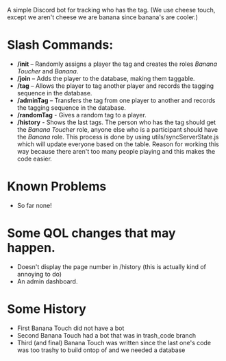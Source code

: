 A simple Discord bot for tracking who has the tag. (We use cheese touch, except we aren't cheese we are banana since banana's are cooler.)
# Slash Commands:
- **/init** – Randomly assigns a player the tag and creates the roles _Banana Toucher_ and _Banana_.
- **/join** – Adds the player to the database, making them taggable.
- **/tag** – Allows the player to tag another player and records the tagging sequence in the database.
- **/adminTag** – Transfers the tag from one player to another and records the tagging sequence in the database.
- **/randomTag** - Gives a random tag to a player.
- **/history** - Shows the last tags.
The person who has the tag should get the *Banana Toucher* role, anyone else who is a participant should have the *Banana* role. This process is done by using utils/syncServerState.js which will update everyone based on the table. Reason for working this way because there aren't too many people playing and this makes the code easier. 
# Known Problems
- So far none! 
# Some QOL changes that may happen.
- Doesn't display the page number in /history (this is actually kind of annoying to do) 
- An admin dashboard.
# Some History
- First Banana Touch did not have a bot
- Second Banana Touch had a bot that was in trash_code branch
- Third (and final) Banana Touch was written since the last one's code was too trashy to build ontop of and we needed a database